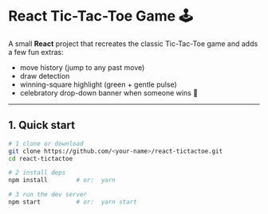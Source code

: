 # React Tic-Tac-Toe Game 🕹️

A small **React** project that recreates the classic Tic-Tac-Toe game and adds a few fun extras:

- move history (jump to any past move)
- draw detection
- winning-square highlight (green + gentle pulse)
- celebratory drop-down banner when someone wins 🎉

---

## 1. Quick start

```bash
# 1 clone or download
git clone https://github.com/<your-name>/react-tictactoe.git
cd react-tictactoe

# 2 install deps
npm install        # or:  yarn

# 3 run the dev server
npm start          # or:  yarn start
```
